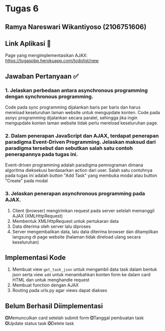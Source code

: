# Tugas 6

## Ramya Nareswari Wikantiyoso (2106751606)

## Link Aplikasi 🔗
Page yang mengimplementasikan AJAX:
https://tugaspbp.herokuapp.com/todolist/new

## Jawaban Pertanyaan ✅
### 1. Jelaskan perbedaan antara asynchronous programming dengan synchronous programming.
Code pada sync programming dijalankan baris per baris dan harus mereload keseluruhan laman website untuk mengupdate konten. Code pada asnyc programming dijalankan secara paralel, sehingga jika ingin mengupdate konten laman website tidak perlu mereload keseluruhan page.

### 2. Dalam penerapan JavaScript dan AJAX, terdapat penerapan paradigma Event-Driven Programming. Jelaskan maksud dari paradigma tersebut dan sebutkan salah satu contoh penerapannya pada tugas ini.
Event-driven programming adalah paradigma pemrograman dimana algoritma dieksekusi berdasarkan action dari user. Salah satu contohnya pada tugas ini adalah button "Add Task" yang membuka modal atau button "Create" pada modal


### 3. Jelaskan penerapan asynchronous programming pada AJAX.
1. Client (browser) mengirimkan request pada server setelah memanggil AJAX (XMLHttpRequest)
2. Membentuk XMLHttpRequest untuk pertukaran data
3. Data diterima oleh server lalu diproses
4. Server mengembalikan data, lalu data diterima browser dan ditampilkan langsung di page website (halaman tidak direload ulang secara keseluruhan)

## Implementasi Kode
1. Membuat view `get_task_json` untuk mengambil data task dalam bentuk json serta view `add` untuk menambahkan konten form ke dalam card HTML dan untuk menghandle request
2. Membuat function dengan AJAX
3. Routing pada urls.py agar views dapat diakses

## Belum Berhasil Diimplementasi
❎Memunculkan card setelah submit form
❎Tanggal pembuatan task
❎Update status task
❎Delete task
